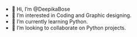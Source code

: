 - 👋 Hi, I’m @DeepikaBose
- 👀 I’m interested in Coding and Graphic designing.
- 🌱 I’m currently learning Python.
- 💞️ I’m looking to collaborate on Python projects.
  

<!---
DeepikaBose/DeepikaBose is a ✨ special ✨ repository because its `README.md` (this file) appears on your GitHub profile.
You can click the Preview link to take a look at your changes.
--->
